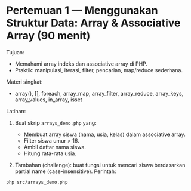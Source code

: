 # Pertemuan 1 — Menggunakan Struktur Data: Array & Associative Array (90 menit)

Tujuan:

- Memahami array indeks dan associative array di PHP.
- Praktik: manipulasi, iterasi, filter, pencarian, map/reduce sederhana.

Materi singkat:

- array(), [], foreach, array_map, array_filter, array_reduce, array_keys, array_values, in_array, isset

Latihan:

1. Buat skrip `arrays_demo.php` yang:
   - Membuat array siswa (nama, usia, kelas) dalam associative array.
   - Filter siswa umur > 16.
   - Ambil daftar nama siswa.
   - Hitung rata-rata usia.

2. Tambahan (challenge): buat fungsi untuk mencari siswa berdasarkan partial name (case-insensitive).
Perintah:

```bash
php src/arrays_demo.php
```
